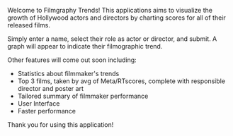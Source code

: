 Welcome to Filmgraphy Trends! This applications aims to visualize the growth of Hollywood actors
and directors by charting scores for all of their released films.

Simply enter a name, select their role as actor or director, and submit. A graph
will appear to indicate their filmographic trend.

Other features will come out soon including:
- Statistics about filmmaker's trends
- Top 3 films, taken by avg of Meta/RTscores, complete with responsible director and poster art
- Tailored summary of filmmaker performance
- User Interface
- Faster performance

Thank you for using this application!